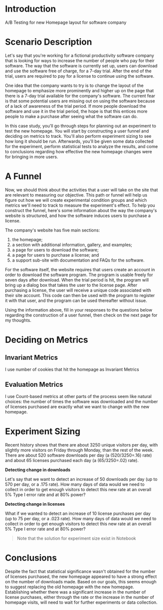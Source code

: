 # Introduction

A/B Testing for new Homepage layout for software company

# Scenario Description

Let's say that you're working for a fictional productivity software company that is looking for ways to increase the number of people who pay for their software. The way that the software is currently set up, users can download and use the software free of charge, for a 7-day trial. After the end of the trial, users are required to pay for a license to continue using the software.

One idea that the company wants to try is to change the layout of the homepage to emphasize more prominently and higher up on the page that there is a 7-day trial available for the company's software. The current fear is that some potential users are missing out on using the software because of a lack of awareness of the trial period. If more people download the software and use it in the trial period, the hope is that this entices more people to make a purchase after seeing what the software can do.

In this case study, you'll go through steps for planning out an experiment to test the new homepage. You will start by constructing a user funnel and deciding on metrics to track. You'll also perform experiment sizing to see how long it should be run. Afterwards, you'll be given some data collected for the experiment, perform statistical tests to analyze the results, and come to conclusions regarding how effective the new homepage changes were for bringing in more users.

# A Funnel

Now, we should think about the activities that a user will take on the site that are relevant to measuring our objective. This path or funnel will help us figure out how we will create experimental condition groups and which metrics we'll need to track to measure the experiment's effect. To help you construct the funnel, here's some information about the way the company's website is structured, and how the software induces users to purchase a license.

The company's website has five main sections:

1. the homepage;
2. a section with additional information, gallery, and examples;
3. a page for users to download the software;
4. a page for users to purchase a license; and
5. a support sub-site with documentation and FAQs for the software.

For the software itself, the website requires that users create an account in order to download the software program. The program is usable freely for seven days after download. When the trial period is hit, the program will bring up a dialog box that takes the user to the license page. After purchasing a license, the user will receive a unique code associated with their site account. This code can then be used with the program to register it with that user, and the program can be used thereafter without issue.

Using the information above, fill in your responses to the questions below regarding the construction of a user funnel, then check on the next page for my thoughts.



# Deciding on Metrics

## Invariant Metrics

I use number of cookies that hit the homepage as Invariant Metrics

## Evaluation Metrics

I use Count-based metrics at other parts of the process seem like natural choices: the number of times the software was downloaded and the number of licenses purchased are exactly what we want to change with the new homepage.

# Experiment Sizing

Recent history shows that there are about 3250 unique visitors per day, with slightly more visitors on Friday through Monday, than the rest of the week. There are about 520 software downloads per day (a (520/3250=.16) rate) and about 65 licenses purchased each day (a (65/3250=.02) rate).

**Detecting change in downloads**

Let's say that we want to detect an increase of 50 downloads per day (up to 570 per day, or a .175 rate). How many days of data would we need to collect in order to get enough visitors to detect this new rate at an overall 5% Type I error rate and at 80% power?



**Detecting change in licenses**

What if we wanted to detect an increase of 10 license purchases per day (up to 75 per day, or a .023 rate). How many days of data would we need to collect in order to get enough visitors to detect this new rate at an overall 5% Type I error rate and at 80% power?

> Note that the solution for experiment size exist in Notebook



# Conclusions

Despite the fact that statistical significance wasn't obtained for the number of licenses purchased, the new homepage appeared to have a strong effect on the number of downloads made. Based on our goals, this seems enough to suggest replacing the old homepage with the new homepage. Establishing whether there was a significant increase in the number of license purchases, either through the rate or the increase in the number of homepage visits, will need to wait for further experiments or data collection.